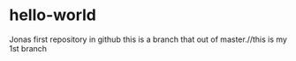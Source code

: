 # hello-world
Jonas first repository in github
this is a branch that out of master.//this is my 1st branch 

